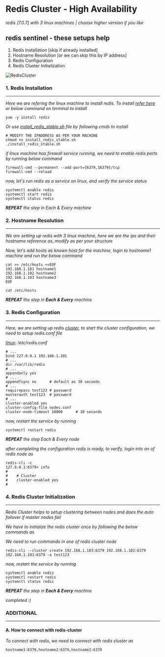 # Redis Cluster - High Availability

_redis [7.0.7] with 3 linux machines | choose higher version if you like_

## redis sentinel - these setups help

1. Redis Installation [skip if already installed]
2. Hostname Resolution [or we can skip this by IP address]
3. Redis Configuration
4. Redis Cluster Initialization

![RedisCluster](./helpers/redis.png)

### 1. Redis Installation

---

_Here we are refering the linux machine to install redis. To install [refer here](https://redis.io/docs/getting-started/installation/) or below command on terminal to install_

```
yum -y install redis
```

_Or use [install_redis_stable.sh](./install_redis_stable.sh) file by following cmds to install_

```
# MODIFY THE IPADDRESS AS PER YOUR MACHINE
chmod +x install_redis_stable.sh
./install_redis_stable.sh
```

_if linux machine has firewall service running, we need to enable redis ports by running below command_

```
firewall-cmd --permanent --add-port={6379,16379}/tcp
firewall-cmd --reload
```

_now, let's run redis as a service on linux, and verify the service status_

```
systemctl enable redis
systemctl start redis
systemctl status redis
```

_**REPEAT** the step in Each & Every machine_

### 2. Hostname Resolution

---

_We are setting up redis with 3 linux machine, here we are the ips and their hostname reference as, modify as per your structure_

_Now, let's add hosts as known host for the machine, login to hostname1 machine and run the below command_

```
cat >> /etc/hosts <<EOF
192.168.1.101 hostname1
192.168.1.102 hostname2
192.168.1.103 hostname3
EOF

cat /etc/hosts
```

_**REPEAT** the step in **Each & Every** machine_

### 3. Redis Configuration

---

_Here, we are setting up redis [cluster](https://redis.io/docs/management/scaling/), to start the cluster configuration, we need to setup redis.conf file_

_[linux](https://redis.io/docs/management/config/): /etc/redis.conf_

```
# ...
bind 127.0.0.1 192.168.1.101
# ...
dir /var/lib/redis
# ...
appendonly yes
# ...
appendfsync no      # default as 30 seconds
# ...
requirepass test123 # password
masterauth test123  # password
# ...
cluster-enabled yes
cluster-config-file nodes.conf
cluster-node-timeout 10000      # 10 seconds
```

_now, restart the service by running_

```
systemctl restart redis
```

_**REPEAT** the step Each & Every node_

_after completing the configuration redis is ready, to verify, login into on of redis node as_

```
redis-cli -c
127.0.0.1:6379> info
#
#    # Cluster
#    cluster-enabled yes
#
```

### 4. Redis Cluster Initialization

---

_Redis Cluster helps to setup clustering between nodes and does the auto failover if master nodes fail_

_We have to initialize the redis cluster once by following the below commands as_

_We need to run commands in one of redis cluster node_

```
redis-cli --cluster create 192.168.1.103:6379 192.168.1.102:6379 192.168.1.101:6379 -a test123
```

_now, restart the service by running_

```
systemctl enable redis
systemctl restart redis
systemctl status redis
```

_**REPEAT** the step in **Each & Every** machine_

_completed :)_

### ADDITIONAL

---

#### A. How to connect with redis-cluster

_To connect with redis, we need to connect with redis cluster as_

`hostname1:6379,hostname2:6379,hostname2:6379`
